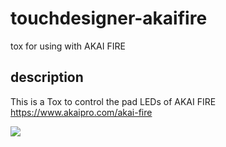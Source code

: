# touchdesigner-akaifire
tox for using with AKAI FIRE

## description
This is a Tox to control the pad LEDs of AKAI FIRE
https://www.akaipro.com/akai-fire

![](https://i.imgur.com/emfICNO.png)
